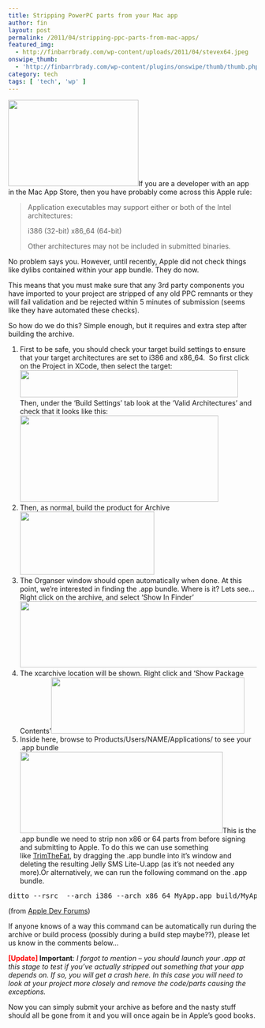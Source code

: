 ```yaml
---
title: Stripping PowerPC parts from your Mac app
author: fin
layout: post
permalink: /2011/04/stripping-ppc-parts-from-mac-apps/
featured_img:
  - http://finbarrbrady.com/wp-content/uploads/2011/04/stevex64.jpeg
onswipe_thumb:
  - 'http://finbarrbrady.com/wp-content/plugins/onswipe/thumb/thumb.php?src=http://finbarrbrady.com/wp-content/uploads/2011/04/stevex64.jpeg&amp;w=600&amp;h=800&amp;zc=1&amp;q=75&amp;f=0'
category: tech
tags: [ 'tech', 'wp' ]
---
```

<img class="alignright size-full wp-image-667" title="stevex64" src="http://finbarrbrady.com/wp-content/uploads/2011/04/stevex64.jpeg" alt="" width="264" height="175" />If you are a developer with an app in the Mac App Store, then you have probably come across this Apple rule:

> Application executables may support either or both of the Intel architectures:
>
> i386 (32-bit)
> x86_64 (64-bit)
>
> Other architectures may not be included in submitted binaries.

No problem says you. However, until recently, Apple did not check things like dylibs contained within your app bundle. They do now.

This means that you must make sure that any 3rd party components you have imported to your project are stripped of any old PPC remnants or they will fail validation and be rejected within 5 minutes of submission (seems like they have automated these checks).

So how do we do this? Simple enough, but it requires and extra step after building the archive.

  1. First to be safe, you should check your target build settings to ensure that your target architectures are set to i386 and x86_64.  So first click on the Project in XCode, then select the target:
    <img class="aligncenter size-full wp-image-644" title="Select target" src="http://finbarrbrady.com/wp-content/uploads/2011/04/Screen-shot-2011-04-27-at-21.55.21.png" alt="" width="442" height="55" /> Then, under the &#8216;Build Settings&#8217; tab look at the &#8216;Valid Architectures&#8217; and check that it looks like this:<img class="aligncenter size-full wp-image-645" title="Arch" src="http://finbarrbrady.com/wp-content/uploads/2011/04/Screen-shot-2011-04-27-at-22.08.30.png" alt="" width="402" height="175" />
  2. Then, as normal, build the product for Archive<img class="aligncenter size-full wp-image-646" title="Screen shot 2011-04-27 at 22.10.08" src="http://finbarrbrady.com/wp-content/uploads/2011/04/Screen-shot-2011-04-27-at-22.10.08.png" alt="" width="272" height="128" />
  3. The Organser window should open automatically when done. At this point, we&#8217;re interested in finding the .app bundle. Where is it? Lets see&#8230; Right click on the archive, and select &#8216;Show In Finder&#8217;<img class="aligncenter size-full wp-image-647" title="Screen shot 2011-04-27 at 22.12.25" src="http://finbarrbrady.com/wp-content/uploads/2011/04/Screen-shot-2011-04-27-at-22.12.25.png" alt="" width="497" height="134" />
  4. The xcarchive location will be shown. Right click and &#8216;Show Package Contents&#8217;<img class="aligncenter size-full wp-image-648" title="Screen shot 2011-04-27 at 22.13.59" src="http://finbarrbrady.com/wp-content/uploads/2011/04/Screen-shot-2011-04-27-at-22.13.59.png" alt="" width="392" height="114" />
  5. Inside here, browse to Products/Users/NAME/Applications/ to see your .app bundle<img class="aligncenter size-full wp-image-649" title="Screen shot 2011-04-27 at 22.17.25" src="http://finbarrbrady.com/wp-content/uploads/2011/04/Screen-shot-2011-04-27-at-22.17.25.png" alt="" width="411" height="165" />This is the .app bundle we need to strip non x86 or 64 parts from before signing and submitting to Apple. To do this we can use something like [TrimTheFat][1], by dragging the .app bundle into it&#8217;s window and deleting the resulting Jelly SMS Lite-U.app (as it&#8217;s not needed any more).Or alternatively, we can run the following command on the .app bundle.

<pre>ditto --rsrc  --arch i386 --arch x86_64 MyApp.app build/MyApp.app</pre>

(from [Apple Dev Forums][2])

If anyone knows of a way this command can be automatically run during the archive or build process (possibly during a build step maybe??), please let us know in the comments below&#8230;

**<span style="color: #ff0000;">[Update]</span> Important**: *I forgot to mention &#8211; you should launch your .app at this stage to test if you&#8217;ve actually stripped out something that your app depends on. If so, you will get a crash here. In this case you will need to look at your project more closely and remove the code/parts causing the exceptions.*

Now you can simply submit your archive as before and the nasty stuff should all be gone from it and you will once again be in Apple&#8217;s good books.

 [1]: http://homepage.mac.com/gweston/macware/TrimTheFat.zip "Trim The Fat"
 [2]: https://devforums.apple.com/message/418977#418977
